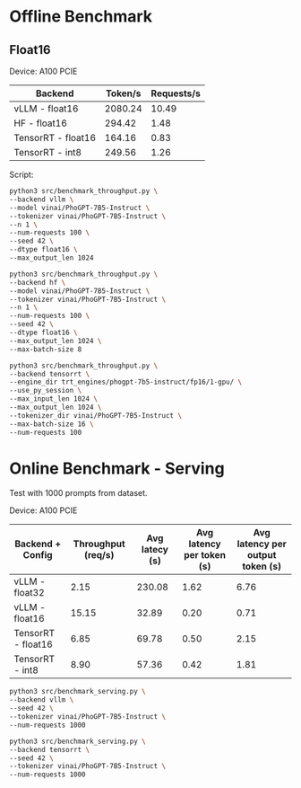 # Offline Benchmark

## Float16

Device: A100 PCIE

| Backend  | Token/s | Requests/s |
|----------|---------|------------|
| vLLM - float16     | 2080.24 | 10.49      |
| HF - float16       | 294.42  | 1.48       |
| TensorRT - float16 | 164.16  | 0.83       |
| TensorRT - int8    | 249.56  | 1.26       |

Script:

```bash
python3 src/benchmark_throughput.py \
--backend vllm \
--model vinai/PhoGPT-7B5-Instruct \
--tokenizer vinai/PhoGPT-7B5-Instruct \
--n 1 \
--num-requests 100 \
--seed 42 \
--dtype float16 \
--max_output_len 1024
```

```bash
python3 src/benchmark_throughput.py \
--backend hf \
--model vinai/PhoGPT-7B5-Instruct \
--tokenizer vinai/PhoGPT-7B5-Instruct \
--n 1 \
--num-requests 100 \
--seed 42 \
--dtype float16 \
--max_output_len 1024 \
--max-batch-size 8
```

```bash
python3 src/benchmark_throughput.py \
--backend tensorrt \
--engine_dir trt_engines/phogpt-7b5-instruct/fp16/1-gpu/ \
--use_py_session \
--max_input_len 1024 \
--max_output_len 1024 \
--tokenizer_dir vinai/PhoGPT-7B5-Instruct \
--max-batch-size 16 \
--num-requests 100
```

# Online Benchmark - Serving

Test with 1000 prompts from dataset.

Device: A100 PCIE

| Backend + Config   | Throughput (req/s) | Avg latecy (s) | Avg latency per token (s) | Avg latency per output token (s) |
|--------------------|--------------------|----------------|---------------------------|----------------------------------|
| vLLM - float32     | 2.15               | 230.08         | 1.62                      | 6.76                             |
| vLLM - float16     | 15.15              | 32.89          | 0.20                      | 0.71                             |
| TensorRT - float16 | 6.85               | 69.78          | 0.50                      | 2.15                             |
| TensorRT - int8    | 8.90               | 57.36          | 0.42                      | 1.81                             |

```bash
python3 src/benchmark_serving.py \
--backend vllm \
--seed 42 \
--tokenizer vinai/PhoGPT-7B5-Instruct \
--num-requests 1000
```

```bash
python3 src/benchmark_serving.py \
--backend tensorrt \
--seed 42 \
--tokenizer vinai/PhoGPT-7B5-Instruct \
--num-requests 1000
```